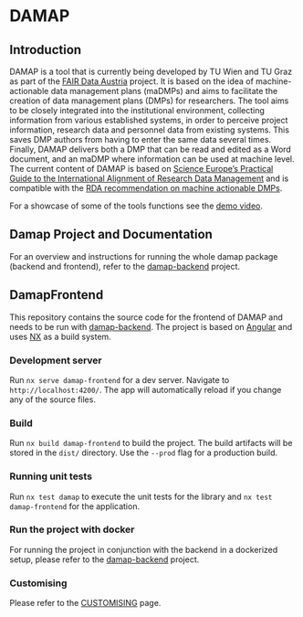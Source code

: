 # DAMAP

## Introduction

DAMAP is a tool that is currently being developed by TU Wien and TU Graz as part of the
[FAIR Data Austria](https://forschungsdaten.at/fda/) project.
It is based on the idea of machine-actionable data management plans (maDMPs) and aims to facilitate the
creation of data management plans (DMPs) for researchers.
The tool aims to be closely integrated into the institutional environment, collecting information from
various established systems, in order to perceive project information, research data and personnel data
from existing systems.
This saves DMP authors from having to enter the same data several times.
Finally, DAMAP delivers both a DMP that can be read and edited as a Word document, and an maDMP where
information can be used at machine level. The current content of DAMAP is based on
[Science Europe’s Practical Guide to the International Alignment of Research Data Management](https://www.tuwien.at/fileadmin/Assets/forschung/Zentrum_Forschungsdatenmanagement/pdf-Sammlung/se_rdm_practical_guide_extended_final_2021.pdf)
and is compatible with
the [RDA recommendation on machine actionable DMPs](https://zenodo.org/record/4036060#.Yk20vjWxVaR).

For a showcase of some of the tools functions see the [demo video](https://youtu.be/IxQzqy26ZO4).

## Damap Project and Documentation

For an overview and instructions for running the whole damap package (backend and frontend),
refer to the [damap-backend](https://github.com/tuwien-csd/damap-backend) project.

## DamapFrontend

This repository contains the source code for the frontend of DAMAP and needs to be run
with [damap-backend](https://github.com/tuwien-csd/damap-backend).
The project is based on [Angular](https://angular.io/) and uses [NX](https://nx.dev/) as a build system.

### Development server

Run `nx serve damap-frontend` for a dev server. Navigate to `http://localhost:4200/`. The app will automatically reload
if you change any of the source files.

### Build

Run `nx build damap-frontend` to build the project. The build artifacts will be stored in the `dist/` directory. Use
the `--prod` flag for a production build.

### Running unit tests

Run `nx test damap` to execute the unit tests for the library and `nx test damap-frontend` for the application.

### Run the project with docker

For running the project in conjunction with the backend in a dockerized setup,
please refer to the [damap-backend](https://github.com/tuwien-csd/damap-backend) project.

### Customising

Please refer to the [CUSTOMISING](CUSTOMISING.md) page.
